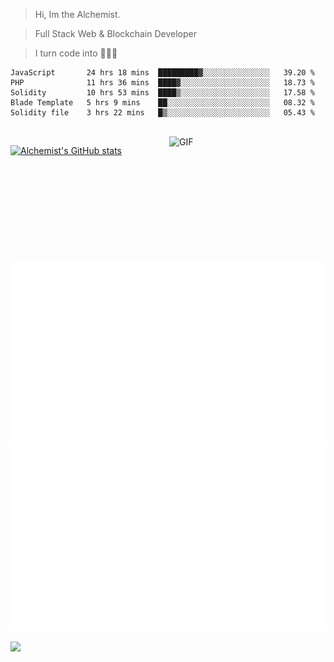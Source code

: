 > Hi, Im the Alchemist.

> Full Stack Web & Blockchain Developer

> I turn code into 💎💎💎

<!--START_SECTION:waka-->
```text
JavaScript       24 hrs 18 mins  █████████▓░░░░░░░░░░░░░░░   39.20 % 
PHP              11 hrs 36 mins  ████▓░░░░░░░░░░░░░░░░░░░░   18.73 % 
Solidity         10 hrs 53 mins  ████▒░░░░░░░░░░░░░░░░░░░░   17.58 % 
Blade Template   5 hrs 9 mins    ██░░░░░░░░░░░░░░░░░░░░░░░   08.32 % 
Solidity file    3 hrs 22 mins   █▒░░░░░░░░░░░░░░░░░░░░░░░   05.43 % 
```
<!--END_SECTION:waka-->


<br />

<img align="right" alt="GIF" src="https://user-images.githubusercontent.com/5355808/139111924-210cc6fa-9fb1-4dac-929d-6324a5836a92.gif" width="250" height="200" />

[![Alchemist's GitHub stats](https://github-readme-stats.vercel.app/api?username=DrMaxis&show_icons=true&theme=outrun&count_private=true)](#)

![](https://raw.githubusercontent.com/DrMaxis/github-stats-transparent/output/generated/overview.svg)
![](https://raw.githubusercontent.com/DrMaxis/github-stats-transparent/output/generated/languages.svg)

 
<a href="https://count.getloli.com/"><img src="https://count.getloli.com/get/@:maxis-the-alchemist?theme=rule34"></a>
<!-- https://count.getloli.com/get/@alchemist?theme=rule34 -->
<br>


